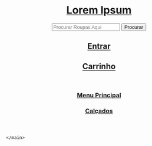 <!DOCTYPE html>
<html lang="pt-BR">
<head>
    <meta charset="UTF-8">
    <meta http-equiv="X-UA-Compatible" content="IE=edge">
    <meta name="viewport" content="width=device-width, initial-scale=1.0">
    <link rel="stylesheet" content="text/css" href="style.css">
    <title>Loja</title>
</head>
<body>
    <header class="header1">
        <div class="header1__logo">
            <a href="#">
                <h1>Lorem Ipsum</h1>
            </a>
        </div>
            <form class="header1__search">
                <input type="search" name=" pesquisa" placeholder="Procurar Roupas Aqui" required>
                <button type="submit">Procurar</button>
            </form>
            <div class="header1__direita">
                <div class="header1__login">
                 <a href="#">
                     <i class="fas fa-user-plus"></i>
                     <h2>Entrar</h2>
                 </a>
                </div>
                <div class="header1__carrinho">
                  <a href="#">
                     <i class="fas fa-shopping-cart"></i>
                        <h2>Carrinho</h2>
                    </a>
                </div>
            </div>
    </header>
    <header class="header2">
        <div class="header2__menu">
            <a href="#">
                <i class="fas fa-bars"></i>
                <h3>Menu Principal</h3>
            </a>
        </div>
        <div class="header2__calcados">
            <a href="#">
                <i class="fas fa-bars"></i>
                <h3>Calçados</h3>
            </a>
        </div>
    </header>
    <main class="main1">

    </main>
    
</body>
</html>
